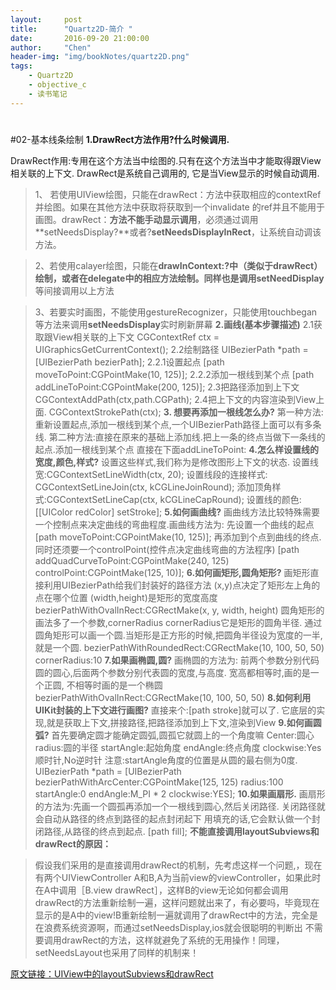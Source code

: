 ```yaml
---
layout:     post
title:      "Quartz2D-简介 "
date:       2016-09-20 21:00:00
author:     "Chen"
header-img: "img/bookNotes/quartz2D.png"
tags:
    - Quartz2D
    - objective_c
    - 读书笔记
---
```




#
#02-基本线条绘制
**1.DrawRect方法作用?什么时候调用.**

DrawRect作用:专用在这个方法当中绘图的.只有在这个方法当中才能取得跟View相关联的上下文.
DrawRect是系统自己调用的, 它是当View显示的时候自动调用.
>1、 若使用UIView绘图，只能在drawRect：方法中获取相应的contextRef并绘图。如果在其他方法中获取将获取到一个invalidate 的ref并且不能用于画图。drawRect：**方法不能手动显示调用**，必须通过调用**setNeedsDisplay?**或者?**setNeedsDisplayInRect**，让系统自动调该方法。

>2、若使用calayer绘图，只能在**drawInContext:?**中（类似于drawRect）绘制，或者在delegate中的相应方法绘制。同样也是调用**setNeedDisplay**等间接调用以上方法

>3、若要实时画图，不能使用gestureRecognizer，只能使用touchbegan等方法来调用**setNeedsDisplay**实时刷新屏幕
**2.画线(基本步骤描述)**
2.1获取跟View相关联的上下文
CGContextRef ctx = UIGraphicsGetCurrentContext();
2.2绘制路径
UIBezierPath *path = [UIBezierPath bezierPath];
2.2.1设置起点
[path moveToPoint:CGPointMake(10, 125)];
2.2.2添加一根线到某个点
[path addLineToPoint:CGPointMake(200, 125)];
2.3把路径添加到上下文
CGContextAddPath(ctx,path.CGPath);
2.4把上下文的内容渲染到View上面.
CGContextStrokePath(ctx);
**3. 想要再添加一根线怎么办?**
第一种方法:重新设置起点,添加一根线到某个点,一个UIBezierPath路径上面可以有多条线.
第二种方法:直接在原来的基础上添加线.把上一条的终点当做下一条线的起点.添加一根线到某个点
直接在下面addLineToPoint:
**4.怎么样设置线的宽度,颜色,样式?**
设置这些样式,我们称为是修改图形上下文的状态.
设置线宽:CGContextSetLineWidth(ctx, 20);
设置线段的连接样式: CGContextSetLineJoin(ctx, kCGLineJoinRound);
添加顶角样式:CGContextSetLineCap(ctx, kCGLineCapRound);
设置线的颜色: [[UIColor redColor] setStroke];
**5.如何画曲线?**
画曲线方法比较特殊需要一个控制点来决定曲线的弯曲程度.画曲线方法为:
先设置一个曲线的起点
[path moveToPoint:CGPointMake(10, 125)];
再添加到个点到曲线的终点.同时还须要一个controlPoint(控件点决定曲线弯曲的方法程序)
[path addQuadCurveToPoint:CGPointMake(240, 125) controlPoint:CGPointMake(125, 10)];
**6.如何画矩形,圆角矩形?**
画矩形直接利用UIBezierPath给我们封装好的路径方法
(x,y)点决定了矩形左上角的点在哪个位置
(width,height)是矩形的宽度高度
bezierPathWithOvalInRect:CGRectMake(x, y, width, height)
圆角矩形的画法多了一个参数,cornerRadius
cornerRadius它是矩形的圆角半径.
通过圆角矩形可以画一个圆.当矩形是正方形的时候,把圆角半径设为宽度的一半,就是一个圆.
bezierPathWithRoundedRect:CGRectMake(10, 100, 50, 50) cornerRadius:10
**7.如果画椭圆,圆?**
画椭圆的方法为:
前两个参数分别代码圆的圆心,后面两个参数分别代表圆的宽度,与高度.
宽高都相等时,画的是一个正圆, 不相等时画的是一个椭圆
bezierPathWithOvalInRect:CGRectMake(10, 100, 50, 50)
**8.如何利用UIKit封装的上下文进行画图?**
直接来个:[path stroke]就可以了.
它底层的实现,就是获取上下文,拼接路径,把路径添加到上下文,渲染到View
**9.如何画圆弧?**
首先要确定圆才能确定圆弧,圆孤它就圆上的一个角度嘛
Center:圆心
radius:圆的半径
startAngle:起始角度
endAngle:终点角度
clockwise:Yes顺时针,No逆时针
注意:startAngle角度的位置是从圆的最右侧为0度.
UIBezierPath *path = [UIBezierPath bezierPathWithArcCenter:CGPointMake(125, 125)
radius:100
startAngle:0
endAngle:M_PI * 2
clockwise:YES];
**10.如果画扇形.**
画扇形的方法为:先画一个圆孤再添加一个一根线到圆心,然后关闭路径.
关闭路径就会自动从路径的终点到路径的起点封闭起下
用填充的话,它会默认做一个封闭路径,从路径的终点到起点.
[path fill];
**不能直接调用layoutSubviews和drawRect的原因：**

>假设我们采用的是直接调用drawRect的机制，先考虑这样一个问题,，现在有两个UIViewController A和B,A为当前view的viewController，如果此时在A中调用［B.view drawRect］，这样B的view无论如何都会调用drawRect的方法重新绘制一遍，这样问题就出来了，有必要吗，毕竟现在显示的是A中的view!B重新绘制一遍就调用了drawRect中的方法，完全是在浪费系统资源啊，而通过setNeedsDisplay,ios就会很聪明的判断出 不需要调用drawRect的方法，这样就避免了系统的无用操作！同理，setNeedsLayout也采用了同样的机制来！


[原文链接：UIView中的layoutSubviews和drawRect](http://www.jianshu.com/p/438bcf8e3e53)
